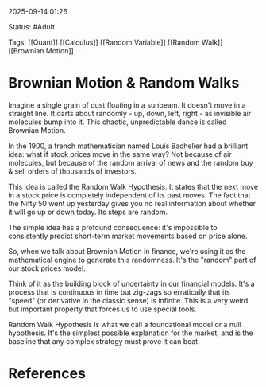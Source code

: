 2025-09-14 01:26

Status: #Adult 

Tags: [[Quant]] [[Calculus]] [[Random Variable]] [[Random Walk]] [[Brownian Motion]] 

# Brownian Motion & Random Walks

Imagine a single grain of dust floating in a sunbeam. It doesn't move in a straight line. It darts about randomly - up, down, left, right - as invisible air molecules bump into it. This chaotic, unpredictable dance is called Brownian Motion.

In the 1900, a french mathematician named Louis Bachelier had a brilliant idea: what if stock prices move in the same way? Not because of air molecules, but because of the random arrival of news and the random buy & sell orders of thousands of investors.

This idea is called the Random Walk Hypothesis. It states that the next move in a stock price is completely independent of its past moves. The fact that the Nifty 50 went up yesterday gives you no real information about whether it will go up or down today. Its steps are random.

The simple idea has a profound consequence: it's impossible to consistently predict short-term market movements based on price alone.

So, when we talk about Brownian Motion in finance, we're using it as the mathematical engine to generate this randomness. It's the "random" part of our stock prices model.

Think of it as the building block of uncertainty in our financial models. It's a process that is continuous in time but zig-zags so erratically that its "speed" (or derivative in the classic sense) is infinite. This is a very weird but important property that forces us to use special tools.

Random Walk Hypothesis is what we call a foundational model or a null hypothesis. It's the simplest possible explanation for the market, and is the baseline that any complex strategy must prove it can beat.



# References

